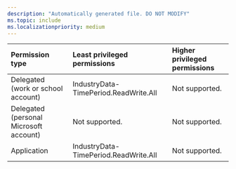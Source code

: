 ```yaml
---
description: "Automatically generated file. DO NOT MODIFY"
ms.topic: include
ms.localizationpriority: medium
---
```


|Permission type|Least privileged permissions|Higher privileged permissions|
|:---|:---|:---|
|Delegated (work or school account)|IndustryData-TimePeriod.ReadWrite.All|Not supported.|
|Delegated (personal Microsoft account)|Not supported.|Not supported.|
|Application|IndustryData-TimePeriod.ReadWrite.All|Not supported.|

